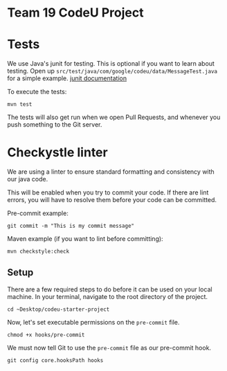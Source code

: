 # Team 19 CodeU Project

# Tests
We use Java's junit for testing. This is optional if you want to learn about testing.
Open up `src/test/java/com/google/codeu/data/MessageTest.java` for a simple example.
[junit documentation](http://junit.sourceforge.net/javadoc/)

To execute the tests:

`mvn test`

The tests will also get run when we open Pull Requests, and whenever you push
something to the Git server.

# Checkystle linter
We are using a linter to ensure standard formatting and consistency with our
java code.

This will be enabled when you try to commit your code. If there are lint errors,
you will have to resolve them before your code can be committed.

Pre-commit example:

`git commit -m "This is my commit message"`

Maven example (if you want to lint before committing):

`mvn checkstyle:check`

## Setup
There are a few required steps to do before it can be used on your local machine.
In your terminal, navigate to the root directory of the project.

`cd ~Desktop/codeu-starter-project`

Now, let's set executable permissions on the `pre-commit` file.

`chmod +x hooks/pre-commit`

We must now tell Git to use the `pre-commit` file as our pre-commit hook.

`git config core.hooksPath hooks`
